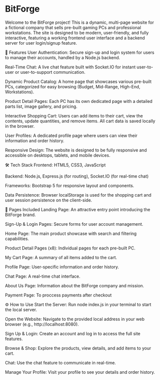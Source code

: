 ﻿# BitForge
Welcome to the BitForge project! This is a dynamic, multi-page website for a fictional company that sells pre-built gaming PCs and professional workstations. The site is designed to be modern, user-friendly, and fully interactive, featuring a working frontend user interface and a backend server for user login/signup feature.

🚀 Features
User Authentication: Secure sign-up and login system for users to manage their accounts, handled by a Node.js backend.

Real-Time Chat: A live chat feature built with Socket.IO for instant user-to-user or user-to-support communication.

Dynamic Product Catalog: A home page that showcases various pre-built PCs, categorized for easy browsing (Budget, Mid-Range, High-End, Workstations).

Product Detail Pages: Each PC has its own dedicated page with a detailed parts list, image gallery, and pricing.

Interactive Shopping Cart: Users can add items to their cart, view the contents, update quantities, and remove items. All cart data is saved locally in the browser.

User Profiles: A dedicated profile page where users can view their information and order history.

Responsive Design: The website is designed to be fully responsive and accessible on desktops, tablets, and mobile devices.

🛠️ Tech Stack
Frontend: HTML5, CSS3, JavaScript

Backend: Node.js, Express.js (for routing), Socket.IO (for real-time chat)

Frameworks: Bootstrap 5 for responsive layout and components.

Data Persistence: Browser localStorage is used for the shopping cart and user session persistence on the client-side.

📄 Pages Included
Landing Page: An attractive entry point introducing the BitForge brand.

Sign-Up & Login Pages: Secure forms for user account management.

Home Page: The main product showcase with search and filtering capabilities.

Product Detail Pages (x8): Individual pages for each pre-built PC.

My Cart Page: A summary of all items added to the cart.

Profile Page: User-specific information and order history.

Chat Page: A real-time chat interface.

About Us Page: Information about the BitForge company and mission.

Payment Page: To proccess payments after checkout

⚙️ How to Use
Start the Server: Run node index.js in your terminal to start the local server.

Open the Website: Navigate to the provided local address in your web browser (e.g., http://localhost:8080).

Sign Up & Login: Create an account and log in to access the full site features.

Browse & Shop: Explore the products, view details, and add items to your cart.

Chat: Use the chat feature to communicate in real-time.

Manage Your Profile: Visit your profile to see your details and order history.


